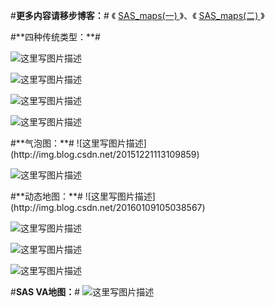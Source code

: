 #**更多内容请移步博客：**#
《 [ SAS_maps(一) ](http://blog.csdn.net/bone_ace/article/details/50370846)》、《 [SAS_maps(二) ](http://blog.csdn.net/bone_ace/article/details/50758804) 》

<p>
<p>
#**四种传统类型：**#

![这里写图片描述](http://img.blog.csdn.net/20151221113013826)

![这里写图片描述](http://img.blog.csdn.net/20151221113034993)

![这里写图片描述](http://img.blog.csdn.net/20151221113047925)

![这里写图片描述](http://img.blog.csdn.net/20151221113057588)

<p>
#**气泡图：**#
![这里写图片描述](http://img.blog.csdn.net/20151221113109859)

![这里写图片描述](http://img.blog.csdn.net/20151221113211273)

<p>
<p>
#**动态地图：**#
![这里写图片描述](http://img.blog.csdn.net/20160109105038567)

![这里写图片描述](http://img.blog.csdn.net/20160109105054071)

![这里写图片描述](http://img.blog.csdn.net/20160109112558071)

![这里写图片描述](http://img.blog.csdn.net/20160109093506883)

#**SAS VA地图：**#
![这里写图片描述](http://img.blog.csdn.net/20151221120628384)
